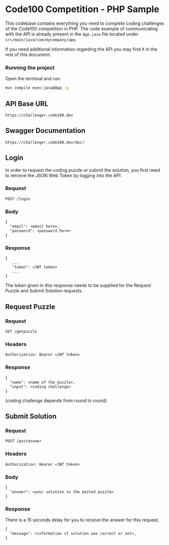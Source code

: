 # Code100 Competition - PHP Sample

This codebase contains everything you need to complete coding challenges of the Code100 competition in PHP.
The code example of communicating with the API is already present in the `App.java` file located under `src/main/java/com/mycompany/app`.

If you need additional information regarding the API you may find it in the rest of this document.

### Running the project

Open the terminal and run:
```sh
mvn compile exec:java@App -q
```

## API Base URL
```
https://challenger.code100.dev
```

## Swagger Documentation
```
https://challenger.code100.dev/doc/
```
## Login

In order to request the coding puzzle or submit the solution, you first need to retrieve the JSON Web Token by logging into the API:

### Request
```
POST /login
```
### Body
```
{
  "email": <email here>,
  "password": <password here>
}
```
### Response
```
{
   ...
   "token": <JWT token>
   ...
}
```
The token given in this response needs to be supplied for the Request Puzzle and Submit Solution requests.

## Request Puzzle

### Request
```
GET /getpuzzle
```
### Headers
```
Authorization: Bearer <JWT token>
```
### Response
```
{
  "name": <name of the puzzle>,
  "input": <coding challenge>
}
```
(coding challenge depends from round to round)

## Submit Solution

### Request
```
POST /postanswer
```
### Headers
```
Authorization: Bearer <JWT token>
```
### Body
```
{
  "answer": <your solution to the posted puzzle>
}
```
### Response

There is a 15 seconds delay for you to receive the answer for this request.
```
{
  "message": <information if solution was correct or not>,
}
```